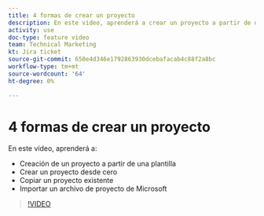 ```yaml
---
title: 4 formas de crear un proyecto
description: En este vídeo, aprenderá a crear un proyecto a partir de una plantilla, crear un proyecto desde cero, copiar un proyecto existente e importar un archivo de proyecto de Microsoft
activity: use
doc-type: feature video
team: Technical Marketing
kt: Jira ticket
source-git-commit: 650e4d346e1792863930dcebafacab4c88f2a8bc
workflow-type: tm+mt
source-wordcount: '64'
ht-degree: 0%

---
```


# 4 formas de crear un proyecto

En este vídeo, aprenderá a:

* Creación de un proyecto a partir de una plantilla
* Crear un proyecto desde cero
* Copiar un proyecto existente
* Importar un archivo de proyecto de Microsoft

>[!VIDEO](https://video.tv.adobe.com/v/335084/?quality=12&learn=on)